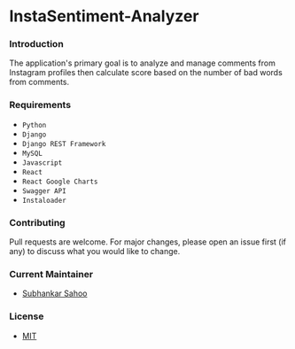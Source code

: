 # InstaSentiment-Analyzer

### Introduction

The application's primary goal is to analyze and manage comments from Instagram profiles then calculate score based on the number of bad words from comments.


### Requirements
- `Python`
- `Django`
- `Django REST Framework`
- `MySQL`
- `Javascript`
- `React`
- `React Google Charts`
- `Swagger API`
- `Instaloader`


### Contributing

Pull requests are welcome. For major changes, please open an issue first (if any)
to discuss what you would like to change.


### Current Maintainer
- [Subhankar Sahoo](https://github.com/sahoo-subha)

### License

- [MIT]()
